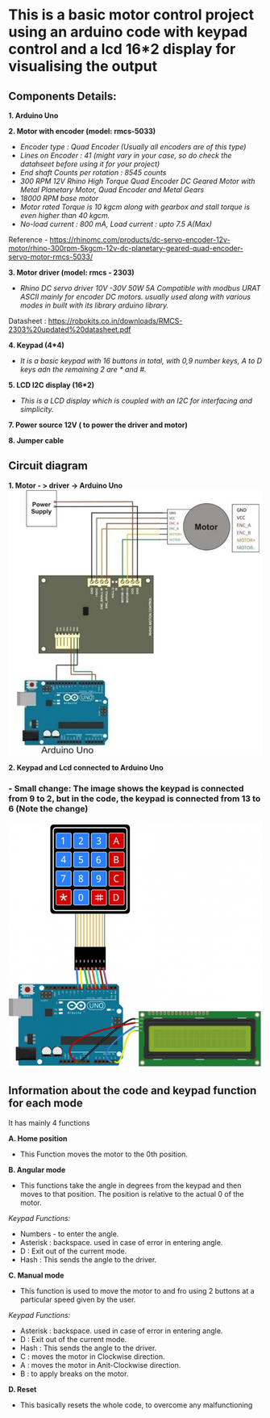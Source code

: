 # **This is a basic motor control project using an arduino code with keypad control and a lcd 16*2 display for visualising the output**

## Components Details:

**1. Arduino Uno**

**2. Motor with encoder (model: rmcs-5033)**
 - _Encoder type : Quad Encoder (Usually all encoders are of this type)_
 - _Lines on Encoder : 41 (might vary in your case, so do check the datahseet before using it for your project)_
 - _End shaft Counts per rotation : 8545 counts_
 - _300 RPM 12V Rhino High Torque Quad Encoder DC Geared Motor with Metal Planetary Motor, Quad Encoder and Metal Gears_
 - _18000 RPM base motor_
 - _Motor rated Torque is 10 kgcm along with gearbox and stall torque is even higher than 40 kgcm._
 - _No-load current : 800 mA, Load current : upto 7.5 A(Max)_

Reference - https://rhinomc.com/products/dc-servo-encoder-12v-motor/rhino-300rpm-5kgcm-12v-dc-planetary-geared-quad-encoder-servo-motor-rmcs-5033/

**3. Motor driver (model: rmcs - 2303)**
- _Rhino DC servo driver 10V -30V 50W 5A Compatible with modbus URAT ASCII mainly for encoder DC motors. usually used along with various modes in built with its library arduino library._

Datasheet : https://robokits.co.in/downloads/RMCS-2303%20updated%20datasheet.pdf

**4. Keypad (4*4)**
- _It is a basic keypad with 16 buttons in total, with 0,9 number keys, A to D keys adn the remaining 2 are * and #._

**5. LCD I2C display (16*2)**
- _This is a LCD display which is coupled with an I2C for interfacing and simplicity._

**7. Power source 12V ( to power the driver and motor)**

**8. Jumper cable**

## **Circuit diagram**

**1. Motor - > driver -> Arduino Uno**
![Motor_2_Uno](https://github.com/raghvendra44/Angular-and-maunal-motor-keypad-control-with-display/blob/main/circuit_1.PNG?raw=true)

**2. Keypad and Lcd connected to Arduino Uno**
 ### - Small change: The image shows the keypad is connected from 9 to 2, but in the code, the keypad is connected from 13 to 6 (Note the change)
![Keypad_LCD_2_Uno](https://github.com/raghvendra44/Angular-and-maunal-motor-keypad-control-with-display/blob/main/circuit_2.PNG?raw=true)
 
## **Information about the code and keypad function for each mode**

It has mainly 4 functions

**A. Home position**
- This Function moves the motor to the 0th position.

**B. Angular mode**
- This functions take the angle in degrees from the keypad and then moves to that position. The position is relative to the actual 0 of the motor.

_Keypad Functions:_
- Numbers - to enter the angle.
- Asterisk : backspace. used in case of error in entering angle.
- D : Exit out of the current mode.
- Hash : This sends the angle to the driver.

**C. Manual mode**
- This function is used to move the motor to and fro using 2 buttons at a particular speed given by the user.

_Keypad Functions:_
- Asterisk : backspace. used in case of error in entering angle.
- D : Exit out of the current mode.
- Hash : This sends the angle to the driver.
- C : moves the motor in Clockwise direction.
- A : moves the motor in Anit-Clockwise direction.
- B : to apply breaks on the motor.

**D. Reset**
- This basically resets the whole code, to overcome any malfunctioning 
 
